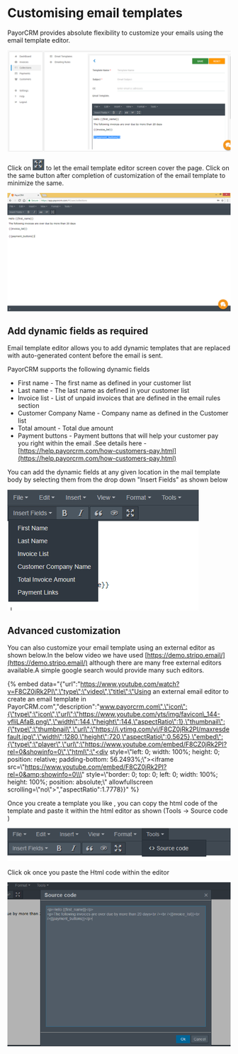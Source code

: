 # Customising email templates

PayorCRM provides absolute flexibility to customize your emails using the email template editor.

![](../.gitbook/assets/customise-email.PNG)

Click on ![](../.gitbook/assets/expand.PNG) to let the email template editor screen cover the page. Click on the same button after completion of customization of the email template to minimize the same.

![](../.gitbook/assets/edit-templete.PNG)

## Add dynamic fields as required

Email template editor allows you to add dynamic templates that are replaced with auto-generated content before the email is sent.

PayorCRM supports the following dynamic fields

* First name - The first name as defined in your customer list
* Last name - The last name as defined in your customer list
* Invoice list - List of unpaid invoices that are defined in the email rules section
* Customer Company Name - Company name as defined in the Customer list
* Total amount  - Total due amount 
* Payment buttons - Payment buttons that will help your customer pay you right within the email .See details here - [https://help.payorcrm.com/how-customers-pay.html](https://help.payorcrm.com/how-customers-pay.html)

You can add the dynamic fields at any given location in the mail template body by selecting them from the drop down "Insert Fields" as shown below

![](../.gitbook/assets/insert-fields2.PNG)

## Advanced customization

You can also customize your email template using an external editor as shown below.In the below video we have used [https://demo.stripo.email/](https://demo.stripo.email/) although there are many free external editors available.A simple google search would provide many such editors.

{% embed data="{\"url\":\"https://www.youtube.com/watch?v=F8CZ0jRk2PI\",\"type\":\"video\",\"title\":\"Using an external email editor to create an email template in PayorCRM.com\",\"description\":\"www.payorcrm.com\",\"icon\":{\"type\":\"icon\",\"url\":\"https://www.youtube.com/yts/img/favicon\_144-vfliLAfaB.png\",\"width\":144,\"height\":144,\"aspectRatio\":1},\"thumbnail\":{\"type\":\"thumbnail\",\"url\":\"https://i.ytimg.com/vi/F8CZ0jRk2PI/maxresdefault.jpg\",\"width\":1280,\"height\":720,\"aspectRatio\":0.5625},\"embed\":{\"type\":\"player\",\"url\":\"https://www.youtube.com/embed/F8CZ0jRk2PI?rel=0&showinfo=0\",\"html\":\"<div style=\\\"left: 0; width: 100%; height: 0; position: relative; padding-bottom: 56.2493%;\\\"><iframe src=\\\"https://www.youtube.com/embed/F8CZ0jRk2PI?rel=0&amp;showinfo=0\\\" style=\\\"border: 0; top: 0; left: 0; width: 100%; height: 100%; position: absolute;\\\" allowfullscreen scrolling=\\\"no\\\"></iframe></div>\",\"aspectRatio\":1.7778}}" %}

Once you create a template you like , you can copy the html code of the template and paste it within the html editor as shown \(Tools -&gt; Source code \)

![](../.gitbook/assets/image%20%285%29.png)

Click ok once you paste the Html code within the editor

![](../.gitbook/assets/image%20%284%29.png)

